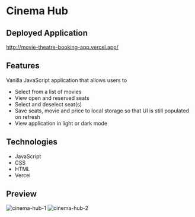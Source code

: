 # Cinema Hub

## Deployed Application
http://movie-theatre-booking-app.vercel.app/

## Features
Vanilla JavaScript application that allows users to
- Select from a list of movies
- View open and reserved seats
- Select and deselect seat(s)
- Save seats, movie and price to local storage so that UI is still populated on refresh
- View application in light or dark mode

## Technologies
- JavaScript
- CSS
- HTML
- Vercel

## Preview
![cinema-hub-1](https://user-images.githubusercontent.com/80596387/155623153-a27a8871-8aa5-455c-a177-ae0f9c938cdb.png)
![cinema-hub-2](https://user-images.githubusercontent.com/80596387/155623157-5e4e0a1a-a745-4a63-8950-40e921fb1f77.PNG)
